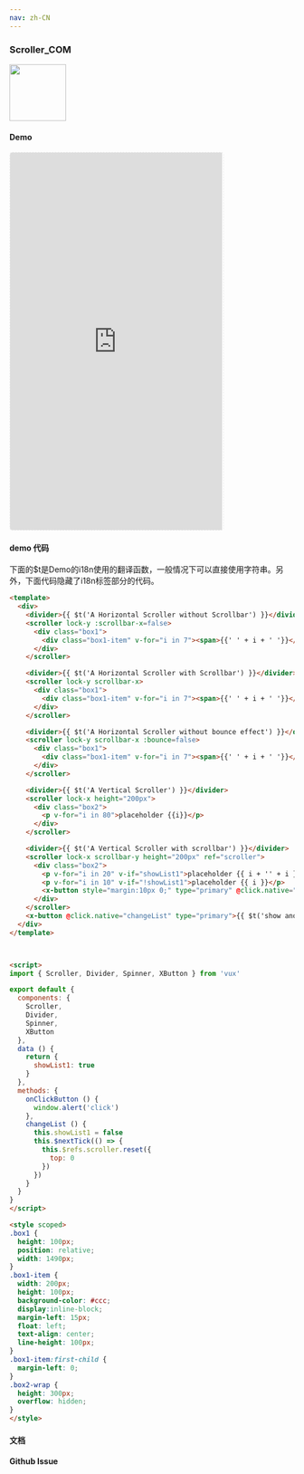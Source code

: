 ```yaml
---
nav: zh-CN
---
```



### Scroller_COM

<img width="100" src="http://qr.topscan.com/api.php?text=http%3A%2F%2Fvux.li%2Fdemos%2Fv2%2F%23%2Fcomponent%2Fscroller"/>

#### Demo

 <div style="width:377px;height:667px;display:inline-block;border:1px dashed #ececec;border-radius:5px;overflow:hidden;">
   <iframe src="http://vux.li/demos/v2/#/component/scroller" width="375" height="667" border="0" frameborder="0"></iframe>
 </div>

#### demo 代码

<p class="tip">下面的$t是Demo的i18n使用的翻译函数，一般情况下可以直接使用字符串。另外，下面代码隐藏了i18n标签部分的代码。</p>

``` html
<template>
  <div>
    <divider>{{ $t('A Horizontal Scroller without Scrollbar') }}</divider>
    <scroller lock-y :scrollbar-x=false>
      <div class="box1">
        <div class="box1-item" v-for="i in 7"><span>{{' ' + i + ' '}}</span></div>
      </div>
    </scroller>

    <divider>{{ $t('A Horizontal Scroller with Scrollbar') }}</divider>
    <scroller lock-y scrollbar-x>
      <div class="box1">
        <div class="box1-item" v-for="i in 7"><span>{{' ' + i + ' '}}</span></div>
      </div>
    </scroller>

    <divider>{{ $t('A Horizontal Scroller without bounce effect') }}</divider>
    <scroller lock-y scrollbar-x :bounce=false>
      <div class="box1">
        <div class="box1-item" v-for="i in 7"><span>{{' ' + i + ' '}}</span></div>
      </div>
    </scroller>

    <divider>{{ $t('A Vertical Scroller') }}</divider>
    <scroller lock-x height="200px">
      <div class="box2">
        <p v-for="i in 80">placeholder {{i}}</p>
      </div>
    </scroller>

    <divider>{{ $t('A Vertical Scroller with scrollbar') }}</divider>
    <scroller lock-x scrollbar-y height="200px" ref="scroller">
      <div class="box2">
        <p v-for="i in 20" v-if="showList1">placeholder {{ i + '' + i }}</p>
        <p v-for="i in 10" v-if="!showList1">placeholder {{ i }}</p>
        <x-button style="margin:10px 0;" type="primary" @click.native="onClickButton">{{ $t('Button') }}</x-button>
      </div>
    </scroller>
    <x-button @click.native="changeList" type="primary">{{ $t('show another list') }}</x-button>
  </div>
</template>



<script>
import { Scroller, Divider, Spinner, XButton } from 'vux'

export default {
  components: {
    Scroller,
    Divider,
    Spinner,
    XButton
  },
  data () {
    return {
      showList1: true
    }
  },
  methods: {
    onClickButton () {
      window.alert('click')
    },
    changeList () {
      this.showList1 = false
      this.$nextTick(() => {
        this.$refs.scroller.reset({
          top: 0
        })
      })
    }
  }
}
</script>

<style scoped>
.box1 {
  height: 100px;
  position: relative;
  width: 1490px;
}
.box1-item {
  width: 200px;
  height: 100px;
  background-color: #ccc;
  display:inline-block;
  margin-left: 15px;
  float: left;
  text-align: center;
  line-height: 100px;
}
.box1-item:first-child {
  margin-left: 0;
}
.box2-wrap {
  height: 300px;
  overflow: hidden;
}
</style>

```
#### 文档

#### Github Issue